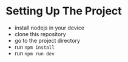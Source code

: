 # Setting Up The Project

- install nodejs in your device
- clone this repository
- go to the project directory
- run `npm install`
- run `npm run dev`
